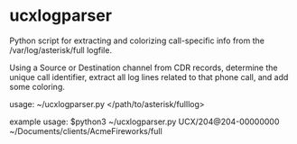 # ucxlogparser
Python script for extracting and colorizing call-specific info from the /var/log/asterisk/full logfile. 

Using a Source or Destination channel from CDR records, determine the unique call identifier, extract all log lines related to that phone call, and add some coloring.

usage: ~/ucxlogparser.py <channel id to search for> </path/to/asterisk/fulllog>

example usage: $python3 ~/ucxlogparser.py UCX/204@204-00000000 ~/Documents/clients/AcmeFireworks/full
